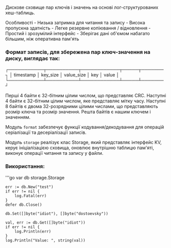 Дискове сховище пар ключів і значень на основі лог-структурованих хеш-таблиць.

Особливості
    - Низька затримка для читання та запису
    - Висока пропускна здатність
    - Легке резервне копіювання / відновлення
    - Простий і зрозумілий інтерфейс
    - Зберігає дані об'ємом набагато більшим, ніж оперативна пам'ять

### Формат записів, для збережена пар ключ-значення на диску, виглядає так:
   ┌───────────┬──────────┬────────────┬─────┬───────┐
   │ timestamp │ key_size │ value_size │ key │ value │
   └───────────┴──────────┴────────────┴─────┴───────┘

Перші 4 байти є 32-бітним цілим числом, що представляє CRC.
Наступні 4 байти є 32-бітним цілим числом, яке представляє мітку часу.
Наступні 8 байтів є двома 32-розрядними цілими числами, що представляють розмір ключа та розмір значення.
Решта байтів є нашим ключем і значенням.


Модуль `format` забезпечує функції кодування/декодування для операцій серіалізації та десеріалізації записів.

Модуль `storage` реалізує клас Storage, який представляє інтерфейс KV, керує ініціалізацією сховища, оновлює внутрішню таблицю пам'яті, виконує операції читання та запису у файли.

### Використання:
'''go
    var db storage.Storage

    err := db.New("test")
    if err != nil {
        log.Fatal(err)
    }
    defer db.Close()

    db.Set([]byte("idiot"), []byte("dostoevsky"))

    val, err := db.Get([]byte("idiot"))
    if err != nil {
        log.Println(err)
    }
    log.Println("Value: ", string(val))
```